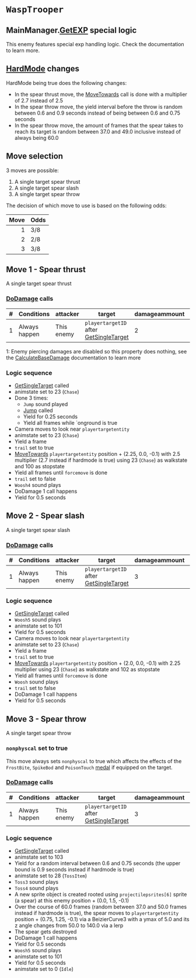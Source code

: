 # `WaspTrooper`

## MainManager.[GetEXP](../../../TextAsset%20Data/Enemies%20data.md#exp-logic) special logic
This enemy features special exp handling logic. Check the documentation to learn more.

## [HardMode](../../Damage%20pipeline/HardMode.md) changes
HardMode being true does the following changes:

- In the spear thrust move, the [MoveTowards](../../../Entities/EntityControl/EntityControl%20Methods.md#movetowards) call is done with a multiplier of 2.7 instead of 2.5
- In the spear throw move, the yield interval before the throw is random between 0.6 and 0.9 seconds instead of being between 0.6 and 0.75 seconds
- In the spear throw move, the amount of frames that the spear takes to reach its target is random between 37.0 and 49.0 inclusive instead of always being 60.0

## Move selection
3 moves are possible:

1. A single target spear thrust
2. A single target spear slash
3. A single target spear throw

The decision of which move to use is based on the following odds:

|Move|Odds|
|---:|----|
|1|3/8|
|2|2/8|
|3|3/8|

## Move 1 - Spear thrust
A single target spear thrust

### [DoDamage](../../Damage%20pipeline/DoDamage.md) calls

|#|Conditions|attacker|target|damageammount|property|overrides|block|
|-:|---|---|---|---|---|---|---|
|1|Always happen|This enemy|`playertargetID` after [GetSingleTarget](../../Actors%20states/Targetting/GetRandomAvaliablePlayer.md#getsingletarget)|2|[Pierce](../../Damage%20pipeline/AttackProperty.md)<sup>1</sup>|null|`commandsuccess`|

1: Enemy piercing damages are disabled so this property does nothing, see the [CalculateBaseDamage](../../Damage%20pipeline/CalculateBaseDamage.md#piercing) documentation to learn more

### Logic sequence

- [GetSingleTarget](../../Actors%20states/Targetting/GetRandomAvaliablePlayer.md#getsingletarget) called
- animstate set to 23 (`Chase`)
- Done 3 times:
    - `Jump` sound played
    - [Jump](../../../Entities/EntityControl/EntityControl%20Methods.md#jump) called
    - Yield for 0.25 seconds
    - Yield all frames while `onground is true
- Camera moves to look near `playertargetentity`
- animstate set to 23 (`Chase`)
- Yield a frame
- `trail` set to true
- [MoveTowards](../../../Entities/EntityControl/EntityControl%20Methods.md#movetowards) `playertargetentity` position + (2.25, 0.0, -0.1) with 2.5 multiplier (2.7 instead if hardmode is true) using 23 (`Chase`) as walkstate and 100 as stopstate
- Yield all frames until `forcemove` is done
- `trail` set to false
- `Woosh4` sound plays
- DoDamage 1 call happens
- Yield for 0.5 seconds

## Move 2 - Spear slash
A single target spear slash

### [DoDamage](../../Damage%20pipeline/DoDamage.md) calls

|#|Conditions|attacker|target|damageammount|property|overrides|block|
|-:|---|---|---|---|---|---|---|
|1|Always happen|This enemy|`playertargetID` after [GetSingleTarget](../../Actors%20states/Targetting/GetRandomAvaliablePlayer.md#getsingletarget)|3|null|null|`commandsuccess`|

### Logic sequence

- [GetSingleTarget](../../Actors%20states/Targetting/GetRandomAvaliablePlayer.md#getsingletarget) called
- `Woosh5` sound plays
- animstate set to 101
- Yield for 0.5 seconds
- Camera moves to look near `playertargetentity`
- animstate set to 23 (`Chase`)
- Yield a frame
- `trail` set to true
- [MoveTowards](../../../Entities/EntityControl/EntityControl%20Methods.md#movetowards) `playertargetentity` position + (2.0, 0.0, -0.1) with 2.25 multiplier using 23 (`Chase`) as walkstate and 102 as stopstate
- Yield all frames until `forcemove` is done
- `Woosh` sound plays
- `trail` set to false
- DoDamage 1 call happens
- Yield for 0.5 seconds

## Move 3 - Spear throw
A single target spear throw

### `nonphyscal` set to true
This move always sets `nonphyscal` to true which affects the effects of the `FrostBite`, `SpikeBod` and `PoisonTouch` [medal](../../../Enums%20and%20IDs/Medal.md) if equipped on the target.

### [DoDamage](../../Damage%20pipeline/DoDamage.md) calls

|#|Conditions|attacker|target|damageammount|property|overrides|block|
|-:|---|---|---|---|---|---|---|
|1|Always happen|This enemy|`playertargetID` after [GetSingleTarget](../../Actors%20states/Targetting/GetRandomAvaliablePlayer.md#getsingletarget)|3|null|null|`commandsuccess`|

### Logic sequence

- [GetSingleTarget](../../Actors%20states/Targetting/GetRandomAvaliablePlayer.md#getsingletarget) called
- animstate set to 103
- Yield for a random interval between 0.6 and 0.75 seconds (the upper bound is 0.9 seconds instead if hardmode is true)
- animstate set to 28 (`TossItem`)
- `Toss3` sound plays
- `Toss4` sound plays
- A new sprite object is created rooted using `projectilepsrites[6]` sprite (a spear) at this enemy position + (0.0, 1.5, -0.1)
- Over the course of 60.0 frames (random between 37.0 and 50.0 frames instead if hardmode is true), the spear moves to `playertargetentity` position + (0.75, 1.25, -0.1) via a BeizierCurve3 with a ymax of 5.0 and its z angle changes from 50.0 to 140.0 via a lerp
- The spear gets destroyed
- DoDamage 1 call happens
- Yield for 0.5 seconds
- `Woosh5` sound plays
- animstate set to 101
- Yield for 0.5 seconds
- animstate set to 0 (`Idle`)
